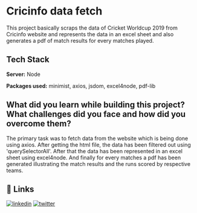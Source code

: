 
# Cricinfo data fetch

This project basically scraps the data of Cricket Worldcup 2019 from
Cricinfo website and represents the data in an excel sheet and also generates a pdf of match results for every matches played.



## Tech Stack

**Server:** Node


**Packages used:** minimist, axios, jsdom, excel4node, pdf-lib

  
## What did you learn while building this project? What challenges did you face and how did you overcome them?

The primary task was to fetch data from the website which is being done using axios.
After getting the html file, the data has been filtered out using 'querySelectorAll'. After that the data has been represented in an excel sheet using excel4node.
And finally for every matches a pdf has been generated illustrating the match results and the runs scored by respective teams.  
## 🔗 Links
[![linkedin](https://img.shields.io/badge/linkedin-0A66C2?style=for-the-badge&logo=linkedin&logoColor=white)](https://www.linkedin.com/in/supratim-majumder-53942a143/)
[![twitter](https://img.shields.io/badge/twitter-1DA1F2?style=for-the-badge&logo=twitter&logoColor=white)](https://twitter.com/__s__tim)

  
